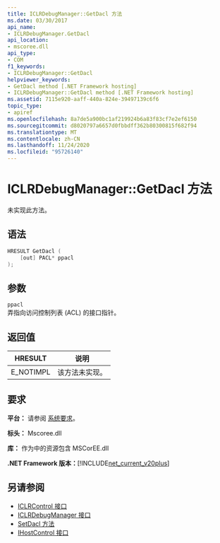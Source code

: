 ```yaml
---
title: ICLRDebugManager::GetDacl 方法
ms.date: 03/30/2017
api_name:
- ICLRDebugManager.GetDacl
api_location:
- mscoree.dll
api_type:
- COM
f1_keywords:
- ICLRDebugManager::GetDacl
helpviewer_keywords:
- GetDacl method [.NET Framework hosting]
- ICLRDebugManager::GetDacl method [.NET Framework hosting]
ms.assetid: 7115e920-aaff-440a-824e-39497139c6f6
topic_type:
- apiref
ms.openlocfilehash: 8a7de5a900bc1af219924b6a83f83cf7e2ef6150
ms.sourcegitcommit: d8020797a6657d0fbbdff362b80300815f682f94
ms.translationtype: MT
ms.contentlocale: zh-CN
ms.lasthandoff: 11/24/2020
ms.locfileid: "95726140"
---
```

# <a name="iclrdebugmanagergetdacl-method"></a>ICLRDebugManager::GetDacl 方法

未实现此方法。  
  
## <a name="syntax"></a>语法  
  
```cpp  
HRESULT GetDacl (  
    [out] PACL* ppacl  
);  
```  
  
## <a name="parameters"></a>参数  

 `ppacl`  
 弄指向访问控制列表 (ACL) 的接口指针。  
  
## <a name="return-value"></a>返回值  
  
|HRESULT|说明|  
|-------------|-----------------|  
|E_NOTIMPL|该方法未实现。|  
  
## <a name="requirements"></a>要求  

 **平台：** 请参阅 [系统要求](../../get-started/system-requirements.md)。  
  
 **标头：** Mscoree.dll  
  
 **库：** 作为中的资源包含 MSCorEE.dll  
  
 **.NET Framework 版本：**[!INCLUDE[net_current_v20plus](../../../../includes/net-current-v20plus-md.md)]  
  
## <a name="see-also"></a>另请参阅

- [ICLRControl 接口](iclrcontrol-interface.md)
- [ICLRDebugManager 接口](iclrdebugmanager-interface.md)
- [SetDacl 方法](iclrdebugmanager-setdacl-method.md)
- [IHostControl 接口](ihostcontrol-interface.md)
